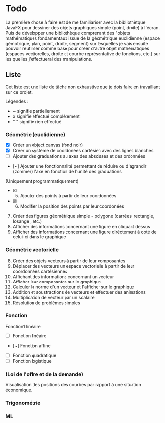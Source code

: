 # Todo
La première chose à faire est de me familiariser avec la bibliothètque JavaFX pour dessiner des objets graphiques simple (point, droite)
à l'écran.
Puis de développer une bibliothèque comprenant des "objets mathématiques fondamentaux issue de la géométrique euclidienne
(espace gémotrique, plan, point, droite, segment) sur lesquelles je vais ensuite pouvoir réutiliser comme base pour créer d'autre
objet mathématiques (espaces vectiorelles, droite et courbe représentative de  fonctions, etc.) sur les quelles j'effectuerai des manipulations.

## Liste
Cet liste est une liste de tâche non exhaustive que je dois faire en travaillant sur ce projet. 

Légendes :
- ~ signifie partiellement
- x signifie effectué complètement
- " " signifie rien effectué

### Géométrie (euclidienne)

- [x] Créer un object canvas (fond noir)
- [x] Créer un système de coordonées cartésien avec des lignes blanches
- [ ] Ajouter des graduations au axes des abscisses et des ordonnées
- [~] Ajouter une fonctionnalité permettant de réduire ou d'agrandir (zommer) l'axe en fonction de l'unité des graduations

(Uniquement programmatiquement)

- [x] 5. Ajouter des points à partir de leur coordonnées
- [x] 6. Modifier la position des points par leur coordonées
7. Créer des figures géométrique simple - polygone (carrées, rectangle, losange , etc.)
7. Afficher des informations concernant une figure en cliquant dessus
7. Afficher des informations concernant une figure dirèctement à coté de celui-ci dans le graphique

### Géométrie vectorielle
8. Créer des objets vecteurs à partir de leur composantes
9. Déplacer des vecteurs un espace vectorielle à partir de leur coordonnées cartésiennes
10. Affichant des informations concernant un vecteur
10. Afficher leur composantes sur le graphique
10. Calculer la norme d'un vecteur et l'afficher sur le graphique
11. Addition et soustractions de vecteurs et effectuer des animations
12. Multiplication de vecteur par un scalaire
13. Résolution de problèmes simples



### Fonction
Fonction1
linéaire
- [ ] Fonction linéaire
- [~] Fonction affine
- [ ] Fonction quadratique
- [ ] Fonction logistique

### (Loi de l'offre et de la demande)
Visualisation des positions des courbes par rapport à une situation économique.

### Trigonométrie

### ML
